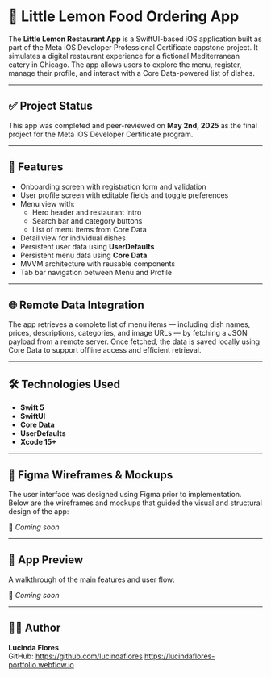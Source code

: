 # 🍋 Little Lemon Food Ordering App


The **Little Lemon Restaurant App** is a SwiftUI-based iOS application built as part of the Meta iOS Developer Professional Certificate capstone project. 
It simulates a digital restaurant experience for a fictional Mediterranean eatery in Chicago. The app allows users to explore the menu, register, manage their profile, and interact with a Core Data-powered list of dishes.

---

## ✅ Project Status

This app was completed and peer-reviewed on **May 2nd, 2025** as the final project for the Meta iOS Developer Certificate program. 

---

## 📱 Features

- Onboarding screen with registration form and validation
- User profile screen with editable fields and toggle preferences
- Menu view with:
  - Hero header and restaurant intro
  - Search bar and category buttons
  - List of menu items from Core Data
- Detail view for individual dishes
- Persistent user data using **UserDefaults**
- Persistent menu data using **Core Data**
- MVVM architecture with reusable components
- Tab bar navigation between Menu and Profile

---

## 🌐 Remote Data Integration

The app retrieves a complete list of menu items — including dish names, prices, descriptions, categories, and image URLs — by fetching a JSON payload from a remote server. 
Once fetched, the data is saved locally using Core Data to support offline access and efficient retrieval.

---

## 🛠 Technologies Used
- **Swift 5**
- **SwiftUI**
- **Core Data**
- **UserDefaults**
- **Xcode 15+**

---

## 🧩 Figma Wireframes & Mockups

The user interface was designed using Figma prior to implementation. Below are the wireframes and mockups that guided the visual and structural design of the app:

📸 _Coming soon_

---

## 📲 App Preview

A walkthrough of the main features and user flow:

📸 _Coming soon_  

---

## 👩‍💻 Author

**Lucinda Flores**  
GitHub: https://github.com/lucindaflores
https://lucindaflores-portfolio.webflow.io
